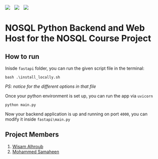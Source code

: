 ![](https://shields.io/badge/Python-3.9.7-blue?logo=python&style=flat-square) 
<span style="margin-inline: 10px;">
![](https://shields.io/badge/FastAPI-0.70.0-green?logo=fastapi&style=flat-square)
<span style="margin-inline: 10px;">
![](https://shields.io/badge/Uvicorn-0.15.0-red?&style=flat-square)

# NOSQL Python Backend and Web Host for the NOSQL Course Project


## How to run
Inisde `fastapi` folder, you can run the given script file in the terminal:

```
bash .\install_locally.sh
```
*PS: notice for the different options in that file*

Once your python environment is set up, you can run the app via `uvicorn`
```
python main.py
```
Now your backend application is up and running on port `4000`,  you can modify it inside `fastapi\main.py`

## Project Members
1. [Wisam Alhroub](https://github.com/WisamAlhroub)
2. [Mohammed Samaheen](https://github.com/Mohammed-samaheen)
